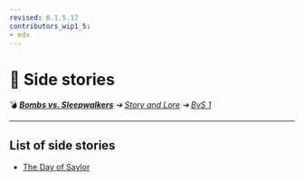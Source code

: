 ```yaml
---
revised: 0.1.5.17
contributors_wip1_5:
- edx
---
```


# 📁 Side stories

💣 ***[Bombs vs. Sleepwalkers][home]** ➔ [Story and Lore][story] ➔ [BvS 1][story_bvs1]*

****

## List of side stories

- [The Day of Saylor][thedayofsaylor]

[home]: /README.md
[story]: /story/readme.md
[story_bvs1]: /story/bvs1/readme.md
[thedayofsaylor]: /story/bvs1/side_stories/the_day_of_saylor.md
